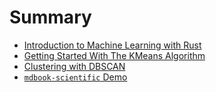 # Summary

- [Introduction to Machine Learning with Rust](./2_intro.md)
- [Getting Started With The KMeans Algorithm](./3_kmeans.md)
- [Clustering with DBSCAN](./4_dbscan.md)
- [`mdbook-scientific` Demo](./mdbook_scientific_demo.md)

